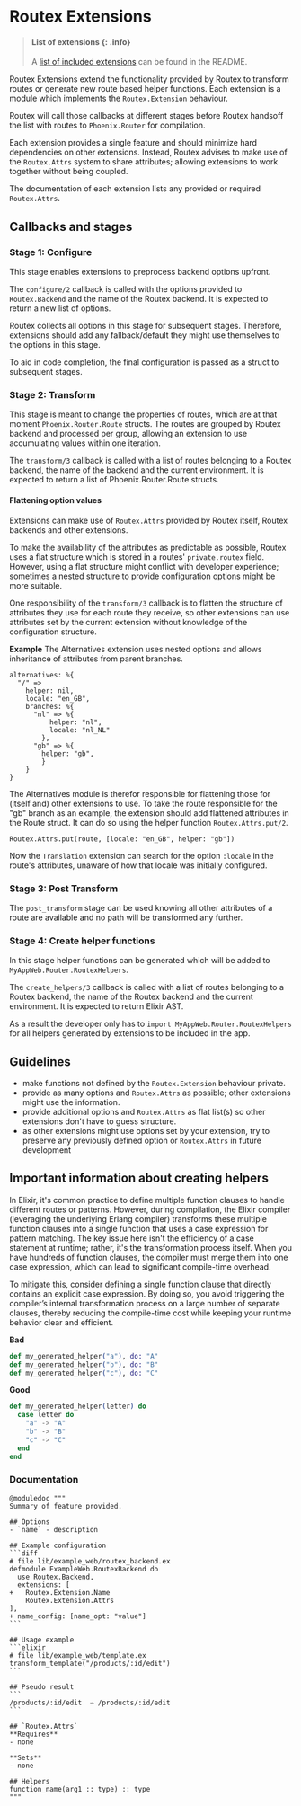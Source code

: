 # Routex Extensions

> #### List of extensions {: .info}
> A [list of included extensions](README.md#extensions) can be found in the README.

Routex Extensions extend the functionality provided by Routex to transform
routes or generate new route based helper functions. Each extension is a module
which implements the `Routex.Extension` behaviour.

Routex will call those callbacks at different stages before Routex handsoff the
list with routes to `Phoenix.Router` for compilation.

Each extension provides a single feature and should minimize hard dependencies
on other extensions. Instead, Routex advises to make use of the `Routex.Attrs`
system to share attributes; allowing extensions to work together without being
coupled.

The documentation of each extension lists any provided or required
`Routex.Attrs`.

## Callbacks and stages

### Stage 1: Configure
This stage enables extensions to preprocess backend options upfront.

The `configure/2` callback is called with the options provided to
`Routex.Backend` and the name of the Routex backend. It is expected to return a
new list of options.

Routex collects all options in this stage for subsequent stages. Therefore,
extensions should add any fallback/default they might use themselves to the
options in this stage.

To aid in code completion, the final configuration is passed as a struct to
subsequent stages.

### Stage 2: Transform
This stage is meant to change the properties of routes, which are at that moment
`Phoenix.Router.Route` structs. The routes are grouped by Routex backend and
processed per group, allowing an extension to use accumulating values within one
iteration.

The `transform/3` callback is called with a list of routes belonging to a
Routex backend, the name of the backend and the current environment. It is
expected to return a list of Phoenix.Router.Route structs.

#### Flattening option values
Extensions can make use of `Routex.Attrs` provided by Routex itself, Routex
backends and other extensions.

To make the availability of the attributes as predictable as possible, Routex
uses a flat structure which is stored in a routes' `private.routex` field.
However, using a flat structure might conflict with developer experience;
sometimes a nested structure to provide configuration options might be more
suitable.

One responsibility of the `transform/3` callback is to flatten the structure of
attributes they use for each route they receive, so other extensions can use
attributes set by the current extension without knowledge of the configuration
structure.

**Example**
The Alternatives extension uses nested options and allows inheritance
of attributes from parent branches.

```
alternatives: %{
  "/" =>
    helper: nil,
    locale: "en_GB",
    branches: %{
      "nl" => %{
          helper: "nl",
          locale: "nl_NL"
        },
      "gb" => %{
        helper: "gb",
        }
    }
}
```
The Alternatives module is therefor responsible for flattening those for
(itself and) other extensions to use. To take the route responsible for the
"gb" branch as an example, the extension should add flattened attributes in the
Route struct. It can do so using the helper function `Routex.Attrs.put/2`.

```
Routex.Attrs.put(route, [locale: "en_GB", helper: "gb"])
```

Now the `Translation` extension can search for the option `:locale` in the
route's attributes, unaware of how that locale was initially configured.

### Stage 3: Post Transform
The `post_transform` stage can be used knowing all other attributes of a route
are available and no path will be transformed any further.

### Stage 4: Create helper functions
In this stage helper functions can be generated which will be added to
`MyAppWeb.Router.RoutexHelpers`.

The `create_helpers/3` callback is called with a list of routes belonging to a
Routex backend, the name of the Routex backend and the current environment.
It is expected to return Elixir AST.

As a result the developer only has to `import MyAppWeb.Router.RoutexHelpers`
for all helpers generated by extensions to be included in the app.


## Guidelines
* make functions not defined by the `Routex.Extension` behaviour private.
* provide as many options and `Routex.Attrs` as possible; other extensions might use the information.
* provide additional options and `Routex.Attrs` as flat list(s) so other extensions don't have to guess structure.
* as other extensions might use options set by your extension, try to preserve any previously defined option or `Routex.Attrs` in future development


## Important information about creating helpers
In Elixir, it's common practice to define multiple function clauses to handle
different routes or patterns. However, during compilation, the Elixir compiler
(leveraging the underlying Erlang compiler) transforms these multiple function
clauses into a single function that uses a case expression for pattern matching.
The key issue here isn't the efficiency of a case statement at runtime; rather,
it's the transformation process itself. When you have hundreds of function
clauses, the compiler must merge them into one case expression, which can lead
to significant compile-time overhead.

To mitigate this, consider defining a single function clause that directly
contains an explicit case expression. By doing so, you avoid triggering the
compiler’s internal transformation process on a large number of separate
clauses, thereby reducing the compile-time cost while keeping your runtime
behavior clear and efficient.

**Bad**
```elixir
def my_generated_helper("a"), do: "A"
def my_generated_helper("b"), do: "B"
def my_generated_helper("c"), do: "C"
```

**Good**
```elixir
def my_generated_helper(letter) do
  case letter do
    "a" -> "A"
    "b" -> "B"
    "c" -> "C"
  end
end
```


### Documentation

    @moduledoc """
    Summary of feature provided.

    ## Options
    - `name` - description

    ## Example configuration
    ```diff
    # file lib/example_web/routex_backend.ex
    defmodule ExampleWeb.RoutexBackend do
      use Routex.Backend,
      extensions: [
    +   Routex.Extension.Name
        Routex.Extension.Attrs
    ],
    + name_config: [name_opt: "value"]
    ```

    ## Usage example
    ```elixir
    # file lib/example_web/template.ex
    transform_template("/products/:id/edit")
    ```

    ## Pseudo result
    ```
    /products/:id/edit  ⇒ /products/:id/edit
    ```

    ## `Routex.Attrs`
    **Requires**
    - none

    **Sets**
    - none

    ## Helpers
    function_name(arg1 :: type) :: type
    """

